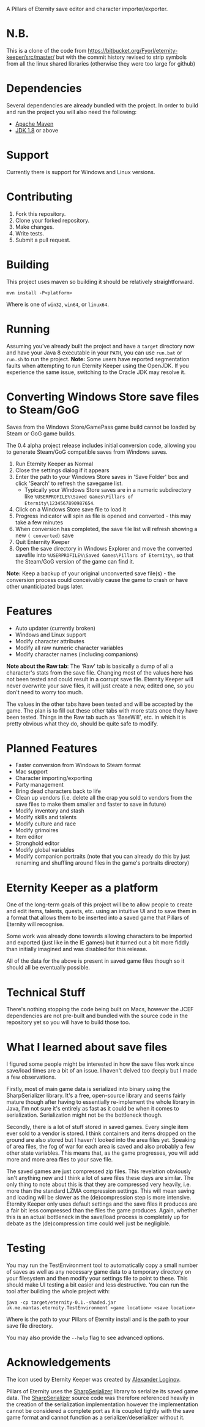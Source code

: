 A Pillars of Eternity save editor and character importer/exporter.

# N.B.
This is a clone of the code from https://bitbucket.org/Fyorl/eternity-keeper/src/master/ but with the commit history revised to strip symbols from all the linux shared libraries (otherwise they were too large for github)

# Dependencies
Several dependencies are already bundled with the project. In order to build and run the project you will also need the following:

* [Apache Maven](https://maven.apache.org/)
* [JDK 1.8](http://www.oracle.com/technetwork/java/javase/downloads/jdk8-downloads-2133151.html) or above

# Support
Currently there is support for Windows and Linux versions.

# Contributing
1. Fork this repository.
2. Clone your forked repository.
3. Make changes.
4. Write tests.
5. Submit a pull request.

# Building
This project uses maven so building it should be relatively straightforward.

	mvn install -P<platform>

Where *<platform>* is one of `win32`, `win64`, or `linux64`.

# Running
Assuming you've already built the project and have a `target` directory now and have your Java 8 executable in your `PATH`, you can use `run.bat` or `run.sh` to run the project.
**Note:** Some users have reported segmentation faults when attempting to run Eternity Keeper using the OpenJDK. If you experience the same issue, switching to the Oracle JDK may resolve it.

# Converting Windows Store save files to Steam/GoG
Saves from the Windows Store/GamePass game build cannot be loaded by Steam or GoG game builds.

The 0.4 alpha project release includes initial conversion code, allowing you to generate Steam/GoG compatible saves from Windows saves.

1. Run Eternity Keeper as Normal
1. Close the settings dialog if it appears
1. Enter the path to your Windows Store saves in 'Save Folder' box and click 'Search' to refresh the savegame list.
    * Typically your Windows Store saves are in a numeric subdirectory like `%USERPROFILE%\Saved Games\Pillars of Eternity\1234567890987654`.
1. Click on a Windows Store save file to load it
1. Progress indicator will spin as file is opened and converted - this may take a few minutes
1. When conversion has completed, the save file list will refresh showing a new `( converted)` save
1. Quit Enternity Keeper
1. Open the save directory in Windows Explorer and move the converted savefile into `%USERPROFILE%\Saved Games\Pillars of Eternity\`, so that the Steam/GoG version of the game can find it.

**Note:** Keep a backup of your original unconverted save file(s) - the conversion process could conceivably cause the game to crash or have other unanticipated bugs later.


# Features

* Auto updater (currently broken)
* Windows and Linux support
* Modify character attributes
* Modify all raw numeric character variables
* Modify character names (including companions)

**Note about the Raw tab**: The 'Raw' tab is basically a dump of all a character's stats from the save file. Changing most of the values here has not been tested and could result in a corrupt save file. Eternity Keeper will never overwrite your save files, it will just create a new, edited one, so you don't need to worry too much.

The values in the other tabs have been tested and will be accepted by the game. The plan is to fill out these other tabs with more stats once they have been tested. Things in the Raw tab such as 'BaseWill', etc. in which it is pretty obvious what they do, should be quite safe to modify.

# Planned Features
* Faster conversion from Windows to Steam format
* Mac support
* Character importing/exporting
* Party management
* Bring dead characters back to life
* Clean up vendors (i.e. delete all the crap you sold to vendors from the save files to make them smaller and faster to save in future)
* Modify inventory and stash
* Modify skills and talents
* Modify culture and race
* Modify grimoires
* Item editor
* Stronghold editor
* Modify global variables
* Modify companion portraits (note that you can already do this by just renaming and shuffling around files in the game's portraits directory)

# Eternity Keeper as a platform
One of the long-term goals of this project will be to allow people to create and edit items, talents, quests, etc. using an intuitive UI and to save them in a format that allows them to be inserted into a saved game that Pillars of Eternity will recognise.

Some work was already done towards allowing characters to be imported and exported (just like in the IE games) but it turned out a bit more fiddly than initially imagined and was disabled for this release.

All of the data for the above is present in saved game files though so it should all be eventually possible.

# Technical Stuff
There's nothing stopping the code being built on Macs, however the JCEF dependencies are not pre-built and bundled with the source code in the repository yet so you will have to build those too.

# What I learned about save files
I figured some people might be interested in how the save files work since save/load times are a bit of an issue. I haven't delved too deeply but I made a few observations.

Firstly, most of main game data is serialized into binary using the SharpSerializer library. It's a free, open-source library and seems fairly mature though after having to essentially re-implement the whole library in Java, I'm not sure it's entirely as fast as it could be when it comes to serialization. Serialization might not be the bottleneck though.

Secondly, there is a lot of stuff stored in saved games. Every single item ever sold to a vendor is stored. I think containers and items dropped on the ground are also stored but I haven't looked into the area files yet. Speaking of area files, the fog of war for each area is saved and also probably a few other state variables. This means that, as the game progresses, you will add more and more area files to your save file.

The saved games are just compressed zip files. This revelation obviously isn't anything new and I think a lot of save files these days are similar. The only thing to note about this is that they are compressed very heavily, i.e. more than the standard LZMA compression settings. This will mean saving and loading will be slower as the (de)compression step is more intensive. Eternity Keeper only uses default settings and the save files it produces are a fair bit less compressed than the files the game produces. Again, whether this is an actual bottleneck in the save/load process is completely up for debate as the (de)compression time could well just be negligible.


# Testing
You may run the TestEnvironment tool to automatically copy a small number of saves as well as any necessary game data to a temporary directory on your filesystem and then modify your settings file to point to these. This should make UI testing a bit easier and less destructive. You can run the tool after building the whole project with:

	java -cp target/eternity-0.1.-shaded.jar uk.me.mantas.eternity.TestEnvironment <game location> <save location>

Where *<game location>* is the path to your Pillars of Eternity install and *<save location>* is the path to your save file directory.

You may also provide the `--help` flag to see advanced options.

# Acknowledgements
The icon used by Eternity Keeper was created by [Alexander Loginov](http://alexanderloginov.deviantart.com/).

Pillars of Eternity uses the [SharpSerializer](http://www.sharpserializer.com/) library to serialize its saved game data. The [SharpSerializer](http://www.sharpserializer.com/) source code was therefore referenced heavily in the creation of the serialization implementation however the implementation cannot be considered a complete port as it is coupled tightly with the save game format and cannot function as a serializer/deserializer without it.
